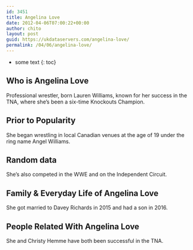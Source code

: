 ```yaml
---
id: 3451
title: Angelina Love
date: 2012-04-06T07:00:22+00:00
author: chito
layout: post
guid: https://ukdataservers.com/angelina-love/
permalink: /04/06/angelina-love/
---
```


* some text
{: toc}
          
          
## Who is  Angelina Love
                  
                  
                  
Professional wrestler, born Lauren Williams, known for her success in the TNA, where she&#8217;s been a six-time Knockouts Champion.
                  
                
                
                
## Prior to Popularity 
                  
                  
                  
She began wrestling in local Canadian venues at the age of 19 under the ring name Angel Williams.
                  
                
                
                
## Random data 
                  
                  
                  
She&#8217;s also competed in the WWE and on the Independent Circuit.
                  
                
                
                
## Family & Everyday Life of Angelina Love
                  
                  
                  
She got married to Davey Richards in 2015 and had a son in 2016.
                  
                
                
                
## People Related With  Angelina Love
                  
                  
                  
She and Christy Hemme have both been successful in the TNA.
                  
                
              
            
          
          
          
    
    
  
